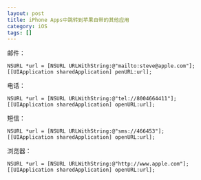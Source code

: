 ```yaml
---
layout: post
title: iPhone Apps中跳转到苹果自带的其他应用
category: iOS
tags: []
---
```




邮件：

	NSURL *url = [NSURL URLWithString:@"mailto:steve@apple.com"];
	[[UIApplication sharedApplication] penURL:url];

电话：

    NSURL *url = [NSURL URLWithString:@"tel://8004664411"];
	[[UIApplication sharedApplication] openURL:url];

短信：

    NSURL *url = [NSURL URLWithString:@"sms://466453"];
	[[UIApplication sharedApplication] openURL:url];

浏览器：

    NSURL *url = [NSURL URLWithString:@"http://www.apple.com"];
	[[UIApplication sharedApplication] openURL:url];
